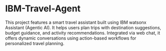 # IBM-Travel-Agent
This project features a smart travel assistant built using IBM watsonx Assistant (Agentic AI). It helps users plan trips with destination suggestions, budget guidance, and activity recommendations. Integrated via web chat, it offers dynamic conversations using action-based workflows for personalized travel planning.
